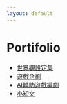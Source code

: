 ```yaml
---
layout: default
---
```


# Portifolio

* [世界觀設定集](/SettingBook)
* [遊戲企劃](./Siegel%20Battle)
* [AI輔助遊戲編劇](./StM4H4)
* [小短文](./Novel)